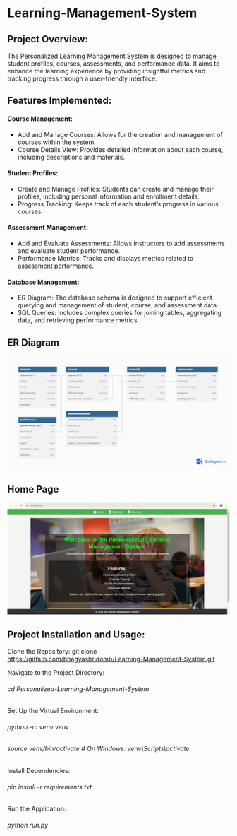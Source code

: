 # Learning-Management-System

## Project Overview:
The Personalized Learning Management System is designed to manage student profiles, courses, assessments, and performance data. It aims to enhance the learning experience by providing insightful metrics and tracking progress through a user-friendly interface.

## Features Implemented:
#### Course Management:
* Add and Manage Courses: Allows for the creation and management of courses within the system.<br>
* Course Details View: Provides detailed information about each course, including descriptions and materials.

#### Student Profiles:
* Create and Manage Profiles: Students can create and manage their profiles, including personal information and enrollment details.<br>
* Progress Tracking: Keeps track of each student’s progress in various courses.

#### Assessment Management:
* Add and Evaluate Assessments: Allows instructors to add assessments and evaluate student performance.<br>
* Performance Metrics: Tracks and displays metrics related to assessment performance.

#### Database Management:

* ER Diagram: The database schema is designed to support efficient querying and management of student, course, and assessment data.<br>
* SQL Queries: Includes complex queries for joining tables, aggregating data, and retrieving performance metrics.

## ER Diagram
![ER Diagram](images/er_diagram.png)

## Home Page
![Home Page](images/home.png)

## Project Installation and Usage:

Clone the Repository:
git clone https://github.com/bhagyashridomb/Learning-Management-System.git

Navigate to the Project Directory:
###### cd Personalized-Learning-Management-System

Set Up the Virtual Environment:
###### python -m venv venv
###### source venv/bin/activate  # On Windows: venv\Scripts\activate

Install Dependencies:
###### pip install -r requirements.txt

Run the Application:
###### python run.py